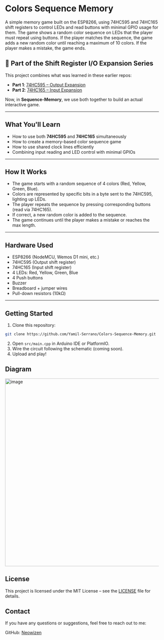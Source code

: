 # Colors Sequence Memory

A simple memory game built on the ESP8266, using 74HC595 and 74HC165 shift registers to control LEDs and read buttons with minimal GPIO usage for them.
The game shows a random color sequence on LEDs that the player must repeat using buttons.
If the player matches the sequence, the game adds a new random color until reaching a maximum of 10 colors. If the player makes a mistake, the game ends.


## 🧩 Part of the Shift Register I/O Expansion Series

This project combines what was learned in these earlier repos:

* **Part 1**: [74HC595 – Output Expansion](https://github.com/Yamil-Serrano/74HC595-ESP8266-Output-Expansion)
* **Part 2**: [74HC165 – Input Expansion](https://github.com/Yamil-Serrano/74HC165-ESP8266-Input-Expansion)

Now, in **Sequence-Memory**, we use both together to build an actual interactive game.

---

## What You'll Learn

* How to use both **74HC595** and **74HC165** simultaneously
* How to create a memory-based color sequence game
* How to use shared clock lines efficiently
* Combining input reading and LED control with minimal GPIOs

---

## How It Works

* The game starts with a random sequence of 4 colors (Red, Yellow, Green, Blue).
* Colors are represented by specific bits in a byte sent to the 74HC595, lighting up LEDs.
* The player repeats the sequence by pressing corresponding buttons (read via 74HC165).
* If correct, a new random color is added to the sequence.
* The game continues until the player makes a mistake or reaches the max length.

---

## Hardware Used

* ESP8266 (NodeMCU, Wemos D1 mini, etc.)
* 74HC595 (Output shift register)
* 74HC165 (Input shift register)
* 4 LEDs: Red, Yellow, Green, Blue
* 4 Push buttons
* Buzzer
* Breadboard + jumper wires
* Pull-down resistors (10kΩ)

---

## Getting Started

1. Clone this repository:

```bash
git clone https://github.com/Yamil-Serrano/Colors-Sequence-Memory.git
```

2. Open `src/main.cpp` in Arduino IDE or PlatformIO.
3. Wire the circuit following the schematic (coming soon).
4. Upload and play!

## Diagram
<img width="1385" height="614" alt="image" src="https://github.com/user-attachments/assets/ab0aabbc-09a2-44b1-ac72-ef9f1e24be5d" />


## License

This project is licensed under the MIT License – see the [LICENSE](LICENSE.md) file for details.


## Contact

If you have any questions or suggestions, feel free to reach out to me:

GitHub: [Neowizen](https://github.com/Yamil-Serrano)
